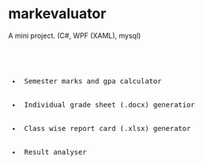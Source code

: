 # markevaluator
A mini project. (C#, WPF (XAML), mysql)
<html>
<pre>
  <ul>
  <li> Semester marks and gpa calculator </li>
  <li> Individual grade sheet (.docx) generatior </li>
  <li> Class wise report card (.xlsx) generator </li>
  <li> Result analyser </li>
  </ul>
</pre>
</html>
